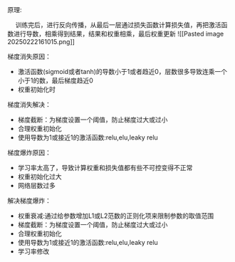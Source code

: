 原理:

&emsp; 训练完后，进行反向传播，从最后一层通过损失函数计算损失值，再把激活函数进行导数，相乘得到结果，结果和权重相乘，最后权重更新
![[Pasted image 20250222161015.png]]

梯度消失原因：
- 激活函数(sigmoid或者tanh)的导数小于1或者趋近0，层数很多导致连乘一个小于1的数，最后梯度趋近0
- 权重初始化时

梯度消失解决：
- 梯度截断：为梯度设置一个阈值，防止梯度过大或过小
- 合理权重初始化
- 使用导数为1或接近1的激活函数:relu,elu,leaky relu


梯度爆炸原因：
- 学习率太高了，导致计算权重和损失值都有些不可控变得不正常
- 权重初始化过大
- 网络层数过多

解决梯度爆炸：
- 权重衰减:通过给参数增加L1或L2范数的正则化项来限制参数的取值范围
- 梯度截断：为梯度设置一个阈值，防止梯度过大或过小
- 合理权重初始化
- 使用导数为1或接近1的激活函数:relu,elu,leaky relu
- 学习率修改
